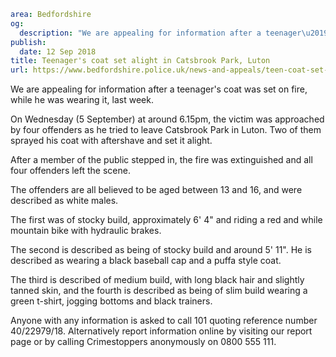 ```yaml
area: Bedfordshire
og:
  description: "We are appealing for information after a teenager\u2019s coat was set on fire, while he was wearing it, last week."
publish:
  date: 12 Sep 2018
title: Teenager's coat set alight in Catsbrook Park, Luton
url: https://www.bedfordshire.police.uk/news-and-appeals/teen-coat-set-alightluton18
```

We are appealing for informat­­­­ion after a teenager's coat was set on fire, while he was wearing it, last week.

On Wednesday (5 September) at around 6.15pm, the victim was approached by four offenders as he tried to leave Catsbrook Park in Luton. Two of them sprayed his coat with aftershave and set it alight.

After a member of the public stepped in, the fire was extinguished and all four offenders left the scene.

The offenders are all believed to be aged between 13 and 16, and were described as white males.

The first was of stocky build, approximately 6' 4" and riding a red and while mountain bike with hydraulic brakes.

The second is described as being of stocky build and around 5' 11". He is described as wearing a black baseball cap and a puffa style coat.

The third is described of medium build, with long black hair and slightly tanned skin, and the fourth is described as being of slim build wearing a green t-shirt, jogging bottoms and black trainers.

Anyone with any information is asked to call 101 quoting reference number 40/22979/18. Alternatively report information online by visiting our report page or by calling Crimestoppers anonymously on 0800 555 111.
